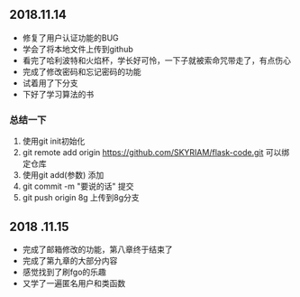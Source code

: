 ## 2018.11.14
- 修复了用户认证功能的BUG
- 学会了将本地文件上传到github
- 看完了哈利波特和火焰杯，学长好可怜，一下子就被索命咒带走了，有点伤心
- 完成了修改密码和忘记密码的功能
- 试着用了下分支
- 下好了学习算法的书
### 总结一下
1. 使用git init初始化
2. git remote add origin https://github.com/SKYRIAM/flask-code.git 可以绑定仓库
3. 使用git add(参数) 添加
4. git commit -m "要说的话" 提交
5. git push origin 8g  上传到8g分支

## 2018 .11.15
- 完成了邮箱修改的功能，第八章终于结束了
- 完成了第九章的大部分内容
- 感觉找到了刷fgo的乐趣
- 又学了一遍匿名用户和类函数
